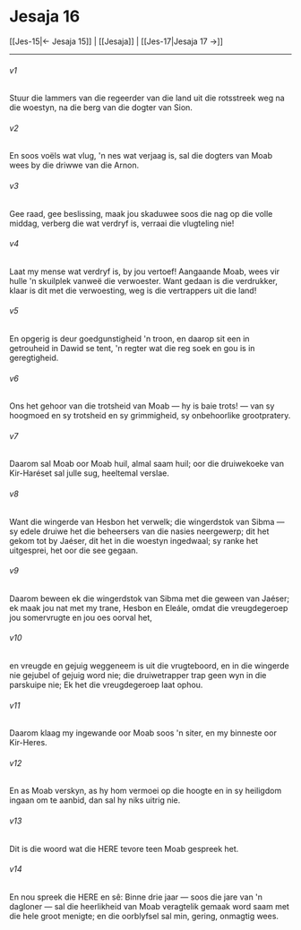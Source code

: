 # Jesaja 16

[[Jes-15|← Jesaja 15]] | [[Jesaja]] | [[Jes-17|Jesaja 17 →]]
***

###### v1
Stuur die lammers van die regeerder van die land uit die rotsstreek weg na die woestyn, na die berg van die dogter van Sion. 
###### v2
En soos voëls wat vlug, 'n nes wat verjaag is, sal die dogters van Moab wees by die driwwe van die Arnon. 
###### v3
Gee raad, gee beslissing, maak jou skaduwee soos die nag op die volle middag, verberg die wat verdryf is, verraai die vlugteling nie! 
###### v4
Laat my mense wat verdryf is, by jou vertoef! Aangaande Moab, wees vir hulle 'n skuilplek vanweë die verwoester. Want gedaan is die verdrukker, klaar is dit met die verwoesting, weg is die vertrappers uit die land! 
###### v5
En opgerig is deur goedgunstigheid 'n troon, en daarop sit een in getrouheid in Dawid se tent, 'n regter wat die reg soek en gou is in geregtigheid. 
###### v6
Ons het gehoor van die trotsheid van Moab — hy is baie trots! — van sy hoogmoed en sy trotsheid en sy grimmigheid, sy onbehoorlike grootpratery. 
###### v7
Daarom sal Moab oor Moab huil, almal saam huil; oor die druiwekoeke van Kir-Haréset sal julle sug, heeltemal verslae. 
###### v8
Want die wingerde van Hesbon het verwelk; die wingerdstok van Sibma — sy edele druiwe het die beheersers van die nasies neergewerp; dit het gekom tot by Jaéser, dit het in die woestyn ingedwaal; sy ranke het uitgesprei, het oor die see gegaan. 
###### v9
Daarom beween ek die wingerdstok van Sibma met die geween van Jaéser; ek maak jou nat met my trane, Hesbon en Eleále, omdat die vreugdegeroep jou somervrugte en jou oes oorval het, 
###### v10
en vreugde en gejuig weggeneem is uit die vrugteboord, en in die wingerde nie gejubel of gejuig word nie; die druiwetrapper trap geen wyn in die parskuipe nie; Ek het die vreugdegeroep laat ophou. 
###### v11
Daarom klaag my ingewande oor Moab soos 'n siter, en my binneste oor Kir-Heres. 
###### v12
En as Moab verskyn, as hy hom vermoei op die hoogte en in sy heiligdom ingaan om te aanbid, dan sal hy niks uitrig nie. 
###### v13
Dit is die woord wat die HERE tevore teen Moab gespreek het. 
###### v14
En nou spreek die HERE en sê: Binne drie jaar — soos die jare van 'n dagloner — sal die heerlikheid van Moab veragtelik gemaak word saam met die hele groot menigte; en die oorblyfsel sal min, gering, onmagtig wees. 
